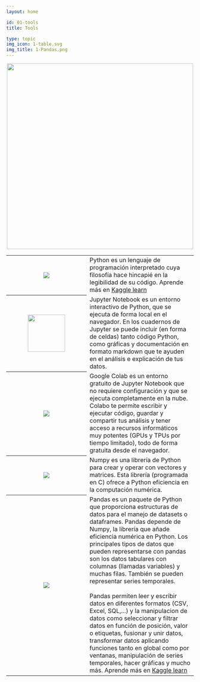 ```yaml
---
layout: home

id: 01-tools
title: Tools

type: topic
img_icon: 1-table.svg
img_title: 1-Pandas.png
---
```


<p align="center"><img src="{{site.baseurl}}/img/miniaturas YT/{{page.img_title}}" width="500px"></p>


<table>
  <tr>
    <th width="200"><a href="https://www.python.org"><img src="{{site.baseurl}}/img/logos/Python.png"/></a></th>
    <td>Python es un lenguaje de programación interpretado cuya filosofía hace hincapié en la legibilidad de su código. Aprende más en <a href="https://www.kaggle.com/learn/python">Kaggle learn</a></td>
  </tr>
  <tr>
    <th><a href="https://jupyter.org"><img height="100" src="{{site.baseurl}}/img/logos/Jupyter.png"/></a></th>
    <td>Jupyter Notebook es un entorno interactivo de Python, que se ejecuta de forma local en el navegador. En los cuadernos de Jupyter se puede incluir (en forma de celdas) tanto código Python, como gráficas y documentación en formato markdown que te ayuden en el análisis e explicación de tus datos.</td>
  </tr>
  <tr>
    <th><a href="https://colab.research.google.com/notebooks/welcome.ipynb"><img src="{{site.baseurl}}/img/logos/Colab.png"/></a></th>
    <td>Google Colab es un entorno gratuito de Jupyter Notebook que no requiere configuración y que se ejecuta completamente en la nube. Colabo te permite escribir y ejecutar código, guardar y compartir tus análisis y tener acceso a recursos informáticos muy potentes (GPUs y TPUs por tiempo limitado), todo de forma gratuita desde el navegador.</td>
  </tr>
  <tr>
    <th width="200"><a href="https://www.python.org"><img src="{{site.baseurl}}/img/logos/NumPy.png"/></a></th>
    <td>Numpy es una librería de Python para crear y operar con vectores y matrices. Esta librería (programada en C) ofrece a Python eficiencia en la computación numérica.</td>
  </tr>
  <tr>
    <th width="200"><a href="https://pandas.pydata.org"><img src="{{site.baseurl}}/img/logos/Pandas.png"/></a></th>
    <td>Pandas es un paquete de Python que proporciona estructuras de datos para el manejo de datasets o dataframes. Pandas depende de Numpy, la librería que añade eficiencia numérica en Python. Los principales tipos de datos que pueden representarse con pandas son los datos tabulares con columnas (llamadas variables) y muchas filas. También se pueden representar series temporales.
<br><br>
Pandas permiten leer y escribir datos en diferentes formatos (CSV, Excel, SQL,...) y la  manipulacion de datos como seleccionar y filtrar datos en función de posición, valor o etiquetas, fusionar y unir datos, transformar datos aplicando funciones tanto en global como por ventanas, manipulación de series temporales, hacer gráficas y mucho más. Aprende más en <a href="https://www.kaggle.com/learn/pandas">Kaggle learn</a>
</td>
  </tr>
</table>